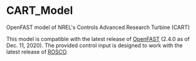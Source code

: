 # CART_Model
OpenFAST model of NREL's Controls Advanced Research Turbine (CART)

This model is compatible with the latest release of [OpenFAST](https://github.com/OpenFAST/openfast) (2.4.0 as of Dec. 11, 2020).  The provided control input is designed to work with the latest release of [ROSCO](https://github.com/NREL/ROSCO).
